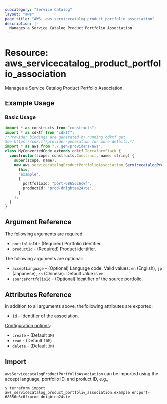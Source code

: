 ```yaml
---
subcategory: "Service Catalog"
layout: "aws"
page_title: "AWS: aws_servicecatalog_product_portfolio_association"
description: |-
  Manages a Service Catalog Product Portfolio Association
---
```


# Resource: aws_servicecatalog_product_portfolio_association

Manages a Service Catalog Product Portfolio Association.

## Example Usage

### Basic Usage

```typescript
import * as constructs from "constructs";
import * as cdktf from "cdktf";
/*Provider bindings are generated by running cdktf get.
See https://cdk.tf/provider-generation for more details.*/
import * as aws from "./.gen/providers/aws";
class MyConvertedCode extends cdktf.TerraformStack {
  constructor(scope: constructs.Construct, name: string) {
    super(scope, name);
    new aws.servicecatalogProductPortfolioAssociation.ServicecatalogProductPortfolioAssociation(
      this,
      "example",
      {
        portfolioId: "port-68656c6c6f",
        productId: "prod-dnigbtea24ste",
      }
    );
  }
}

```

## Argument Reference

The following arguments are required:

* `portfolioId` - (Required) Portfolio identifier.
* `productId` - (Required) Product identifier.

The following arguments are optional:

* `acceptLanguage` - (Optional) Language code. Valid values: `en` (English), `jp` (Japanese), `zh` (Chinese). Default value is `en`.
* `sourcePortfolioId` - (Optional) Identifier of the source portfolio.

## Attributes Reference

In addition to all arguments above, the following attributes are exported:

* `id` - Identifier of the association.

[Configuration options](https://developer.hashicorp.com/terraform/language/resources/syntax#operation-timeouts):

- `create` - (Default `3M`)
- `read` - (Default `10M`)
- `delete` - (Default `3M`)

## Import

`awsServicecatalogProductPortfolioAssociation` can be imported using the accept language, portfolio ID, and product ID, e.g.,

```
$ terraform import aws_servicecatalog_product_portfolio_association.example en:port-68656c6c6f:prod-dnigbtea24ste
```

<!-- cache-key: cdktf-0.17.0-pre.15 input-47659a4926ab90d76723c975a4f46f94b9fceb20937816d4b4534c4484b6e9b3 -->